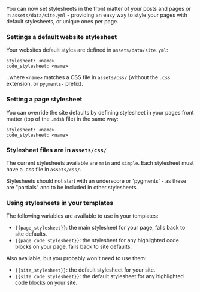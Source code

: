 


You can now set stylesheets in the front matter of your posts and pages or in
`assets/data/site.yml` - providing an easy way to style your pages with
default stylesheets, or unique ones per page.

### Settings a default website stylesheet

Your websites default styles are defined in `assets/data/site.yml`:

```
stylesheet: <name>
code_stylesheet: <name>
```

..where `<name>` matches a CSS file in `assets/css/` (without the `.css`
extension, or `pygments-` prefix).

### Setting a page stylesheet

You can override the site defaults by defining stylesheet in your pages front matter
(top of the `.mdsh` file) in the same way:

```
stylesheet: <name>
code_stylesheet: <name>
```

### Stylesheet files are in `assets/css/`

The current stylesheets available are `main` and `simple`. Each stylesheet must
have a .css file in `assets/css/`.

Stylesheets should not start with an underscore or 'pygments' - as these are
"partials" and to be included in other stylesheets.

### Using stylesheets in your templates

The following variables are available to use in your templates:

- `{{page_stylesheet}}`: the main stylesheet for your page, falls back to site defaults.
- `{{page_code_stylesheet}}`: the stylesheet for any highlighted code blocks on your page, falls back to site defaults.

Also available, but you probably won't need to use them:

- `{{site_stylesheet}}`: the default stylesheet for your site.
- `{{site_code_stylesheet}}`: the default stylesheet for any highlighted code blocks on your site.
